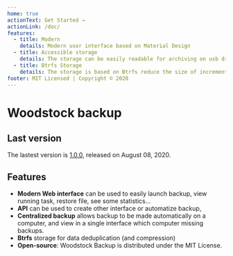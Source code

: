 ```yaml
---
home: true
actionText: Get Started →
actionLink: /doc/
features:
  - title: Modern
    details: Modern user interface based on Material Design
  - title: Accessible storage
    details: The storage can be easily readable for archiving on usb drive
  - title: Btrfs Storage
    details: The storage is based on Btrfs reduce the size of incremental backup
footer: MIT Licensed | Copyright © 2020
---
```


# Woodstock backup

## Last version

The lastest version is [1.0.0](https://gogs.shadoware.org/ShadowareOrg/woodstock-backup/releases/tag/1.0.0), released on August 08, 2020.

## Features

- **Modern Web interface** can be used to easily launch backup, view running task, restore file, see some statistics...
- **API** can be used to create other interface or automatize backup,
- **Centralized backup** allows backup to be made automatically on a computer, and view in a single interface which computer missing backups.
- **Btrfs** storage for data deduplication (and compression)
- **Open-source**: Woodstock Backup is distributed under the MIT License.
